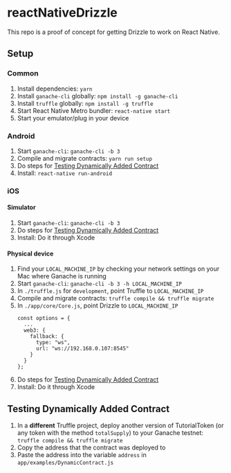 # reactNativeDrizzle

This repo is a proof of concept for getting Drizzle to work on React Native.

## Setup

### Common

1. Install dependencies: `yarn`
1. Install `ganache-cli` globally: `npm install -g ganache-cli`
1. Install `truffle` globally: `npm install -g truffle`
1. Start React Native Metro bundler: `react-native start`
1. Start your emulator/plug in your device

### Android

1. Start `ganache-cli`: `ganache-cli -b 3`
1. Compile and migrate contracts: `yarn run setup`
1. Do steps for [Testing Dynamically Added Contract](#testing-dynamically-added-contract)
1. Install: `react-native run-android`

### iOS

#### Simulator

1. Start `ganache-cli`: `ganache-cli -b 3`
1. Do steps for [Testing Dynamically Added Contract](#testing-dynamically-added-contract)
1. Install: Do it through Xcode

#### Physical device

1. Find your `LOCAL_MACHINE_IP` by checking your network settings on your Mac where Ganache is running
1. Start `ganache-cli`: `ganache-cli -b 3 -h LOCAL_MACHINE_IP`
1. In `./truffle.js` for `development`, point Truffle to `LOCAL_MACHINE_IP` 
1. Compile and migrate contracts: `truffle compile && truffle migrate`
1. In `./app/core/Core.js`, point Drizzle to `LOCAL_MACHINE_IP`
    ```
    const options = {
      ...
      web3: {
        fallback: {
          type: "ws",
          url: "ws://192.168.0.107:8545"
        }
      }
    };
    ```
1. Do steps for [Testing Dynamically Added Contract](#testing-dynamically-added-contract)
1. Install: Do it through Xcode

## Testing Dynamically Added Contract

1. In a **different** Truffle project, deploy another version of TutorialToken (or any token with the method `totalSupply`) to your Ganache testnet: `truffle compile && truffle migrate`
1. Copy the address that the contract was deployed to
1. Paste the address into the variable `address`  in `app/examples/DynamicContract.js`